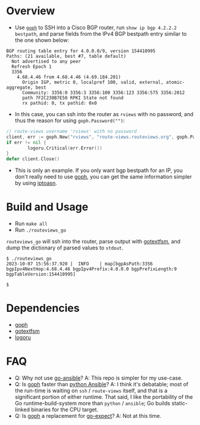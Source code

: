 

# Overview

- Use [`goph`](https://github.com/melbahja/goph/) to SSH into a Cisco BGP router, run `show ip bgp 4.2.2.2 bestpath`, and parse fields from the IPv4 BGP bestpath entry similar to the one shown below:

```
BGP routing table entry for 4.0.0.0/9, version 154410995
Paths: (21 available, best #7, table default)
  Not advertised to any peer
  Refresh Epoch 1
  3356
    4.68.4.46 from 4.68.4.46 (4.69.184.201)
      Origin IGP, metric 0, localpref 100, valid, external, atomic-aggregate, best
      Community: 3356:0 3356:3 3356:100 3356:123 3356:575 3356:2012
      path 7F2C230B7E50 RPKI State not found
      rx pathid: 0, tx pathid: 0x0
```

- In this case, you can ssh into the router as `rviews` with no password, and thus the reason for using `goph.Password("")`:

```go
// route-views username 'rviews' with no password
client, err := goph.New("rviews", "route-views.routeviews.org", goph.Password(""))
if err != nil {
        logoru.Critical(err.Error())
}
defer client.Close()
```

- This is only an example.  If you only want bgp bestpath for an IP, you don't really need to use [goph](https://github.com/melbahja/goph/), you can get the same information simpler by using [iptoasn](https://github.com/jamesog/iptoasn/).

# Build and Usage

- Run `make all`
- Run `./routeviews_go`

`routeviews_go` will ssh into the router, parse output with [gotextfsm](https://github.com/sirikothe/gotextfsm/), and dump the dictionary of parsed values to `stdout`.

```
$ ./routeviews_go
2023-10-07 15:56:37.920 |  INFO    | map[bgpAsPath:3356 bgpIpv4NextHop:4.68.4.46 bgpIpv4Prefix:4.0.0.0 bgpPrefixLength:9 bgpTableVersion:154410995]

$
```

# Dependencies

- [goph](https://github.com/melbahja/goph/)
- [gotextfsm](https://github.com/sirikothe/gotextfsm/)
- [logoru](https://github.com/gleich/logoru/)

# FAQ

- Q: Why not use [go-ansible](https://github.com/apenella/go-ansible)?  A: This repo is simpler for my use-case.
- Q: Is [goph](https://github.com/melbahja/goph) faster than [python Ansible](https://github.com/ansible/ansible)?  A: I think it's debatable; most of the run-time is waiting on `ssh` / `route-views` itself, and that is a significant portion of either runtime.  That said, I like the portability of the Go runtime-build-system more than `python` / `ansible`; Go builds static-linked binaries for the CPU target.
- Q: Is [goph](https://github.com/melbahja/goph) a replacement for [go-expect](https://github.com/Netflix/go-expect)?  A: Not at this time.

